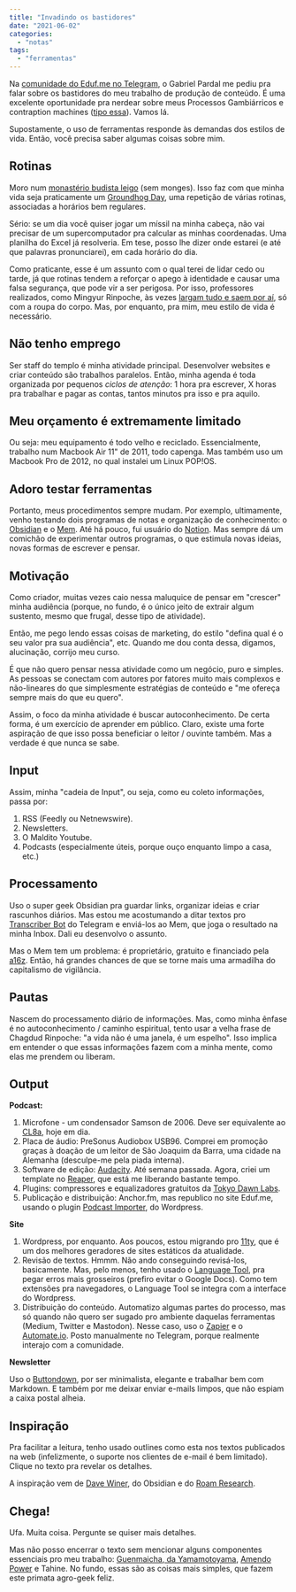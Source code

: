 ```yaml
---
title: "Invadindo os bastidores"
date: "2021-06-02"
categories: 
  - "notas"
tags: 
  - "ferramentas"
---
```


Na [comunidade do Eduf.me no Telegram](https://t.me/edufme), o Gabriel Pardal me pediu pra falar sobre os bastidores do meu trabalho de produção de conteúdo. É uma excelente oportunidade pra nerdear sobre meus Processos Gambiárricos e contraption machines ([tipo essa](https://www.youtube.com/watch?v=4jruLdkHhi4)). Vamos lá.

Supostamente, o uso de ferramentas responde às demandas dos estilos de vida. Então, você precisa saber algumas coisas sobre mim.

## Rotinas

Moro num [monastério budista leigo](https://chagdud.com.br/) (sem monges). Isso faz com que minha vida seja praticamente um [Groundhog Day](https://en.wikipedia.org/wiki/Groundhog_Day_(film)), uma repetição de várias rotinas, associadas a horários bem regulares.

Sério: se um dia você quiser jogar um míssil na minha cabeça, não vai precisar de um supercomputador pra calcular as minhas coordenadas. Uma planilha do Excel já resolveria. Em tese, posso lhe dizer onde estarei (e até que palavras pronunciarei), em cada horário do dia.

Como praticante, esse é um assunto com o qual terei de lidar cedo ou tarde, já que rotinas tendem a reforçar o apego à identidade e causar uma falsa segurança, que pode vir a ser perigosa. Por isso, professores realizados, como Mingyur Rinpoche, às vezes [largam tudo e saem por aí](https://www.amazon.com.br/Apaixonado-Mundo-Yongey-Mingyur-Rinpoche/dp/8566864700?__mk_pt_BR=%C3%85M%C3%85%C5%BD%C3%95%C3%91&dchild=1&keywords=Mingyur+Rinpoche&qid=1622641859&sr=8-1&linkCode=ll1&tag=eduf-20&linkId=e80dbc9ca4f7bcb04c206480f642be50&language=pt_BR&ref_=as_li_ss_tl), só com a roupa do corpo. Mas, por enquanto, pra mim, meu estilo de vida é necessário.

## Não tenho emprego

Ser staff do templo é minha atividade principal. Desenvolver websites e criar conteúdo são trabalhos paralelos. Então, minha agenda é toda organizada por pequenos _ciclos de atenção_: 1 hora pra escrever, X horas pra trabalhar e pagar as contas, tantos minutos pra isso e pra aquilo.

## Meu orçamento é extremamente limitado

Ou seja: meu equipamento é todo velho e reciclado. Essencialmente, trabalho num Macbook Air 11" de 2011, todo capenga. Mas também uso um Macbook Pro de 2012, no qual instalei um Linux POP!OS.

## Adoro testar ferramentas

Portanto, meus procedimentos sempre mudam. Por exemplo, ultimamente, venho testando dois programas de notas e organização de conhecimento: o [Obsidian](https://obsidian.md/) e o [Mem](https://mem.ai). Até há pouco, fui usuário do [Notion](https://notion.so). Mas sempre dá um comichão de experimentar outros programas, o que estimula novas ideias, novas formas de escrever e pensar.

## Motivação

Como criador, muitas vezes caio nessa maluquice de pensar em "crescer" minha audiência (porque, no fundo, é o único jeito de extrair algum sustento, mesmo que frugal, desse tipo de atividade).

Então, me pego lendo essas coisas de marketing, do estilo "defina qual é o seu valor pra sua audiência", etc. Quando me dou conta dessa, digamos, alucinação, corrijo meu curso.

É que não quero pensar nessa atividade como um negócio, puro e simples. As pessoas se conectam com autores por fatores muito mais complexos e não-lineares do que simplesmente estratégias de conteúdo e "me ofereça sempre mais do que eu quero".

Assim, o foco da minha atividade é buscar autoconhecimento. De certa forma, é um exercício de aprender em público. Claro, existe uma forte aspiração de que isso possa beneficiar o leitor / ouvinte também. Mas a verdade é que nunca se sabe.

## Input

Assim, minha "cadeia de Input", ou seja, como eu coleto informações, passa por:

1. RSS (Feedly ou Netnewswire).
2. Newsletters.
3. O Maldito Youtube.
4. Podcasts (especialmente úteis, porque ouço enquanto limpo a casa, etc.)

## Processamento

Uso o super geek Obsidian pra guardar links, organizar ideias e criar rascunhos diários. Mas estou me acostumando a ditar textos pro [Transcriber Bot](https://canaltech.com.br/apps/como-transcrever-audio-texto-telegram/) do Telegram e enviá-los ao Mem, que joga o resultado na minha Inbox. Dali eu desenvolvo o assunto.

Mas o Mem tem um problema: é proprietário, gratuito e financiado pela [a16z](https://a16z.com/). Então, há grandes chances de que se torne mais uma armadilha do capitalismo de vigilância.

## Pautas

Nascem do processamento diário de informações. Mas, como minha ênfase é no autoconhecimento / caminho espiritual, tento usar a velha frase de Chagdud Rinpoche: "a vida não é uma janela, é um espelho". Isso implica em entender o que essas informações fazem com a minha mente, como elas me prendem ou liberam.

## Output

**Podcast:**

1. Microfone - um condensador Samson de 2006. Deve ser equivalente ao [CL8a](http://www.samsontech.com/samson/products/microphones/condenser-microphones/cl8a/), hoje em dia.
2. Placa de áudio: PreSonus Audiobox USB96. Comprei em promoção graças à doação de um leitor de São Joaquim da Barra, uma cidade na Alemanha (desculpe-me pela piada interna).
3. Software de edição: [Audacity](https://www.audacityteam.org/). Até semana passada. Agora, criei um template no [Reaper](https://www.reaper.fm/), que está me liberando bastante tempo.
4. Plugins: compressores e equalizadores gratuitos da [Tokyo Dawn Labs](https://www.tokyodawn.net/tokyo-dawn-labs/).
5. Publicação e distribuição: Anchor.fm, mas republico no site Eduf.me, usando o plugin [Podcast Importer](https://wordpress.org/plugins/podcast-importer-secondline/), do Wordpress.

**Site**

1. Wordpress, por enquanto. Aos poucos, estou migrando pro [11ty](https://www.11ty.dev/), que é um dos melhores geradores de sites estáticos da atualidade.
2. Revisão de textos. Hmmm. Não ando conseguindo revisá-los, basicamente. Mas, pelo menos, tenho usado o [Language Tool](https://languagetool.org/), pra pegar erros mais grosseiros (prefiro evitar o Google Docs). Como tem extensões pra navegadores, o Language Tool se integra com a interface do Wordpress.
3. Distribuição do conteúdo. Automatizo algumas partes do processo, mas só quando não quero ser sugado pro ambiente daquelas ferramentas (Medium, Twitter e Mastodon). Nesse caso, uso o [Zapier](https://zapier.com) e o [Automate.io](https://automate.io/). Posto manualmente no Telegram, porque realmente interajo com a comunidade.

**Newsletter**

Uso o [Buttondown](https://buttondown.email/), por ser minimalista, elegante e trabalhar bem com Markdown. E também por me deixar enviar e-mails limpos, que não espiam a caixa postal alheia.

## Inspiração

Pra facilitar a leitura, tenho usado outlines como esta nos textos publicados na web (infelizmente, o suporte nos clientes de e-mail é bem limitado). Clique no texto pra revelar os detalhes.

A inspiração vem de [Dave Winer](http://scripting.com/), do Obsidian e do [Roam Research](https://roamresearch.com/).

## Chega!

Ufa. Muita coisa. Pergunte se quiser mais detalhes.

Mas não posso encerrar o texto sem mencionar alguns componentes essenciais pro meu trabalho: [Guenmaicha, da Yamamotoyama](http://www.yamamotoyama.com.br/produtos/cha/guenmaicha.html), [Amendo Power](https://www.amazon.com.br/Amendopower-Pasta-Amendoim-Integral-Zero/dp/B084XRHDJC?__mk_pt_BR=%C3%85M%C3%85%C5%BD%C3%95%C3%91&dchild=1&keywords=amendo+power&qid=1622640606&sr=8-1&linkCode=ll1&tag=eduf-20&linkId=62b3fa4a00b023f5982aedaf784bd7d7&language=pt_BR&ref_=as_li_ss_tl) e Tahine. No fundo, essas são as coisas mais simples, que fazem este primata agro-geek feliz.

